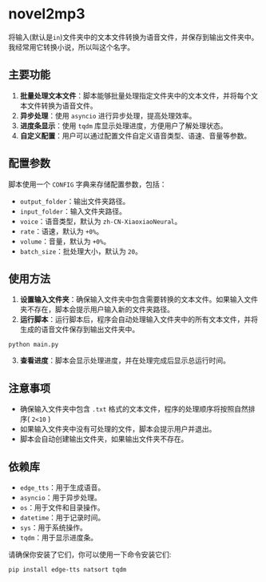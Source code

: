# novel2mp3
将输入(默认是`in`)文件夹中的文本文件转换为语音文件，并保存到输出文件夹中。
我经常用它转换小说，所以叫这个名字。

## 主要功能

1. **批量处理文本文件**：脚本能够批量处理指定文件夹中的文本文件，并将每个文本文件转换为语音文件。
2. **异步处理**：使用 `asyncio` 进行异步处理，提高处理效率。
3. **进度条显示**：使用 `tqdm` 库显示处理进度，方便用户了解处理状态。
4. **自定义配置**：用户可以通过配置文件自定义语音类型、语速、音量等参数。

## 配置参数

脚本使用一个 `CONFIG` 字典来存储配置参数，包括：

- `output_folder`：输出文件夹路径。
- `input_folder`：输入文件夹路径。
- `voice`：语音类型，默认为 `zh-CN-XiaoxiaoNeural`。
- `rate`：语速，默认为 `+0%`。
- `volume`：音量，默认为 `+0%`。
- `batch_size`：批处理大小，默认为 `20`。

## 使用方法

1. **设置输入文件夹**：确保输入文件夹中包含需要转换的文本文件。如果输入文件夹不存在，脚本会提示用户输入新的文件夹路径。
2. **运行脚本**：运行脚本后，程序会自动处理输入文件夹中的所有文本文件，并将生成的语音文件保存到输出文件夹中。
```shell
python main.py
```
3. **查看进度**：脚本会显示处理进度，并在处理完成后显示总运行时间。

## 注意事项

- 确保输入文件夹中包含 `.txt` 格式的文本文件，程序的处理顺序将按照自然排序( `2<10` )
- 如果输入文件夹中没有可处理的文件，脚本会提示用户并退出。
- 脚本会自动创建输出文件夹，如果输出文件夹不存在。

## 依赖库

- `edge_tts`：用于生成语音。
- `asyncio`：用于异步处理。
- `os`：用于文件和目录操作。
- `datetime`：用于记录时间。
- `sys`：用于系统操作。
- `tqdm`：用于显示进度条。

请确保你安装了它们，你可以使用一下命令安装它们:
```shell
pip install edge-tts natsort tqdm
```